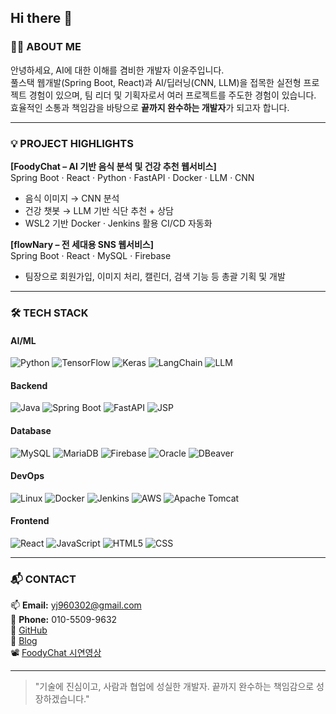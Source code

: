## Hi there 👋

<!--
**raisedeveloper/raisedeveloper** is a ✨ _special_ ✨ repository because its `README.md` (this file) appears on your GitHub profile.

Here are some ideas to get you started:

- 🔭 I’m currently working on ...
- 🌱 I’m currently learning ...
- 👯 I’m looking to collaborate on ...
- 🤔 I’m looking for help with ...
- 💬 Ask me about ...
- 📫 How to reach me: ...
- 😄 Pronouns: ...
- ⚡ Fun fact: ...
-->

### 🙋‍♀️ ABOUT ME

안녕하세요, AI에 대한 이해를 겸비한 개발자 이윤주입니다.  
풀스택 웹개발(Spring Boot, React)과 AI/딥러닝(CNN, LLM)을 접목한 실전형 프로젝트 경험이 있으며, 팀 리더 및 기획자로서 여러 프로젝트를 주도한 경험이 있습니다.  
효율적인 소통과 책임감을 바탕으로 **끝까지 완수하는 개발자**가 되고자 합니다.

---
### 💡 PROJECT HIGHLIGHTS

**[FoodyChat – AI 기반 음식 분석 및 건강 추천 웹서비스]**  
Spring Boot · React · Python · FastAPI · Docker · LLM · CNN
- 음식 이미지 → CNN 분석
- 건강 챗봇 → LLM 기반 식단 추천 + 상담
- WSL2 기반 Docker · Jenkins 활용 CI/CD 자동화

**[flowNary – 전 세대용 SNS 웹서비스]**  
Spring Boot · React · MySQL · Firebase
- 팀장으로 회원가입, 이미지 처리, 캘린더, 검색 기능 등 총괄 기획 및 개발

---

### 🛠 TECH STACK

#### AI/ML  
![Python](https://img.shields.io/badge/Python-3776AB?style=for-the-badge&logo=python&logoColor=white) 
![TensorFlow](https://img.shields.io/badge/TensorFlow-FF6F00?style=for-the-badge&logo=tensorflow&logoColor=white) 
![Keras](https://img.shields.io/badge/Keras-D00000?style=for-the-badge&logo=keras&logoColor=white) 
![LangChain](https://img.shields.io/badge/LangChain-black?style=for-the-badge) 
![LLM](https://img.shields.io/badge/LLM-800080?style=for-the-badge)

#### Backend  
![Java](https://img.shields.io/badge/Java-007396?style=for-the-badge&logo=openjdk&logoColor=white) 
![Spring Boot](https://img.shields.io/badge/SpringBoot-6DB33F?style=for-the-badge&logo=spring-boot&logoColor=white) 
![FastAPI](https://img.shields.io/badge/FastAPI-009688?style=for-the-badge&logo=fastapi&logoColor=white) 
![JSP](https://img.shields.io/badge/JSP-FF4500?style=for-the-badge) 

#### Database  
![MySQL](https://img.shields.io/badge/MySQL-4479A1?style=for-the-badge&logo=mysql&logoColor=white) 
![MariaDB](https://img.shields.io/badge/MariaDB-003545?style=for-the-badge&logo=mariadb&logoColor=white) 
![Firebase](https://img.shields.io/badge/Firebase-FFCA28?style=for-the-badge&logo=firebase&logoColor=black) 
![Oracle](https://img.shields.io/badge/Oracle-F80000?style=for-the-badge&logo=oracle&logoColor=white) 
![DBeaver](https://img.shields.io/badge/DBeaver-372923?style=for-the-badge)

#### DevOps  
![Linux](https://img.shields.io/badge/Linux-FCC624?style=for-the-badge&logo=linux&logoColor=black) 
![Docker](https://img.shields.io/badge/Docker-2496ED?style=for-the-badge&logo=docker&logoColor=white) 
![Jenkins](https://img.shields.io/badge/Jenkins-D24939?style=for-the-badge&logo=jenkins&logoColor=white) 
![AWS](https://img.shields.io/badge/AWS-232F3E?style=for-the-badge&logo=amazonaws&logoColor=white) 
![Apache Tomcat](https://img.shields.io/badge/Tomcat-F8DC75?style=for-the-badge&logo=apachetomcat&logoColor=black)

#### Frontend  
![React](https://img.shields.io/badge/React-61DAFB?style=for-the-badge&logo=react&logoColor=black) 
![JavaScript](https://img.shields.io/badge/JavaScript-F7DF1E?style=for-the-badge&logo=javascript&logoColor=black) 
![HTML5](https://img.shields.io/badge/HTML5-E34F26?style=for-the-badge&logo=html5&logoColor=white) 
![CSS](https://img.shields.io/badge/CSS-1572B6?style=for-the-badge&logo=css3&logoColor=white)

---

### 📬 CONTACT

📫 **Email:** yj960302@gmail.com  
📱 **Phone:** 010-5509-9632  
🔗 [GitHub](https://github.com/raisedeveloper)  
📝 [Blog](https://raisedeveloper.tistory.com)  
📽️ [FoodyChat 시연영상](https://youtu.be/2BOHRI9mbDI?si=PEI_XN4QirzkKmWx)

---

> "기술에 진심이고, 사람과 협업에 성실한 개발자. 끝까지 완수하는 책임감으로 성장하겠습니다."

